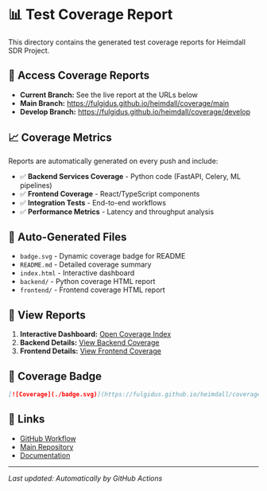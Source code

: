 # 📊 Test Coverage Report

This directory contains the generated test coverage reports for Heimdall SDR Project.

## 📍 Access Coverage Reports

- **Current Branch:** See the live report at the URLs below
- **Main Branch:** https://fulgidus.github.io/heimdall/coverage/main
- **Develop Branch:** https://fulgidus.github.io/heimdall/coverage/develop

## 📈 Coverage Metrics

Reports are automatically generated on every push and include:

- ✅ **Backend Services Coverage** - Python code (FastAPI, Celery, ML pipelines)
- ✅ **Frontend Coverage** - React/TypeScript components
- ✅ **Integration Tests** - End-to-end workflows
- ✅ **Performance Metrics** - Latency and throughput analysis

## 🔄 Auto-Generated Files

- `badge.svg` - Dynamic coverage badge for README
- `README.md` - Detailed coverage summary
- `index.html` - Interactive dashboard
- `backend/` - Python coverage HTML report
- `frontend/` - Frontend coverage HTML report

## 🚀 View Reports

1. **Interactive Dashboard:** [Open Coverage Index](./index.html)
2. **Backend Details:** [View Backend Coverage](./backend/index.html)
3. **Frontend Details:** [View Frontend Coverage](./frontend/index.html)

## 📝 Coverage Badge

```markdown
[![Coverage](./badge.svg)](https://fulgidus.github.io/heimdall/coverage/develop)
```

## 🔗 Links

- [GitHub Workflow](.github/workflows/coverage.yml)
- [Main Repository](https://github.com/fulgidus/heimdall)
- [Documentation](../index.md)

---

*Last updated: Automatically by GitHub Actions*
